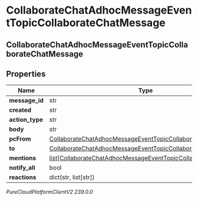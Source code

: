 # CollaborateChatAdhocMessageEventTopicCollaborateChatMessage

## CollaborateChatAdhocMessageEventTopicCollaborateChatMessage

## Properties

|Name | Type | Description | Notes|
|------------ | ------------- | ------------- | -------------|
| **message_id** | str |  | [optional] |
| **created** | str |  | [optional] |
| **action_type** | str |  | [optional] |
| **body** | str |  | [optional] |
| **pcFrom** | [CollaborateChatAdhocMessageEventTopicCollaborateChatEntity](CollaborateChatAdhocMessageEventTopicCollaborateChatEntity) |  | [optional] |
| **to** | [CollaborateChatAdhocMessageEventTopicCollaborateChatEntity](CollaborateChatAdhocMessageEventTopicCollaborateChatEntity) |  | [optional] |
| **mentions** | [list[CollaborateChatAdhocMessageEventTopicCollaborateChatEntity]](CollaborateChatAdhocMessageEventTopicCollaborateChatEntity) |  | [optional] |
| **notify_all** | bool |  | [optional] |
| **reactions** | dict(str, list[str]) |  | [optional] |



_PureCloudPlatformClientV2 239.0.0_
